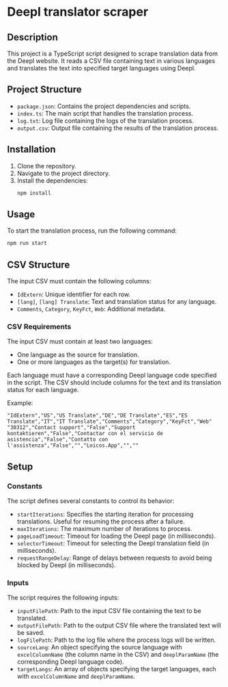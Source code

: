 # Deepl translator scraper

## Description
This project is a TypeScript script designed to scrape translation data from the Deepl website. It reads a CSV file containing text in various languages and translates the text into specified target languages using Deepl.

## Project Structure
- `package.json`: Contains the project dependencies and scripts.
- `index.ts`: The main script that handles the translation process.
- `log.txt`: Log file containing the logs of the translation process.
- `output.csv`: Output file containing the results of the translation process.

## Installation
1. Clone the repository.
2. Navigate to the project directory.
3. Install the dependencies:
    ```sh
    npm install
    ```

## Usage
To start the translation process, run the following command:
```sh
npm run start
```

## CSV Structure
The input CSV must contain the following columns:
- `IdExtern`: Unique identifier for each row.
- `[lang]`, `[lang] Translate`: Text and translation status for any language.
- `Comments`, `Category`, `KeyFct`, `Web`: Additional metadata.

### CSV Requirements
The input CSV must contain at least two languages:
- One language as the source for translation.
- One or more languages as the target(s) for translation.

Each language must have a corresponding Deepl language code specified in the script. The CSV should include columns for the text and its translation status for each language.

Example:
```csv
"IdExtern","US","US Translate","DE","DE Translate","ES","ES Translate","IT","IT Translate","Comments","Category","KeyFct","Web"
"30312","Contact support","False","Support kontaktieren","False","Contactar con el servicio de asistencia","False","Contatto con l'assistenza","False","","Loicos.App","",""
```

## Setup

### Constants
The script defines several constants to control its behavior:
- `startIterations`: Specifies the starting iteration for processing translations. Useful for resuming the process after a failure.
- `maxIterations`: The maximum number of iterations to process.
- `pageLoadTimeout`: Timeout for loading the Deepl page (in milliseconds).
- `selectorTimeout`: Timeout for selecting the Deepl translation field (in milliseconds).
- `requestRangeDelay`: Range of delays between requests to avoid being blocked by Deepl (in milliseconds).

### Inputs
The script requires the following inputs:
- `inputFilePath`: Path to the input CSV file containing the text to be translated.
- `outputFilePath`: Path to the output CSV file where the translated text will be saved.
- `logFilePath`: Path to the log file where the process logs will be written.
- `sourceLang`: An object specifying the source language with `excelColumnName` (the column name in the CSV) and `deeplParamName` (the corresponding Deepl language code).
- `targetLangs`: An array of objects specifying the target languages, each with `excelColumnName` and `deeplParamName`.
